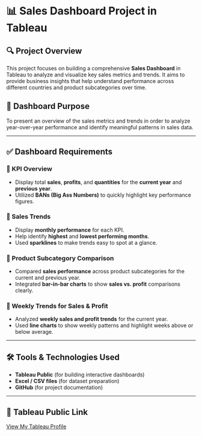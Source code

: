 # 📊 Sales Dashboard Project in Tableau

## 🔍 Project Overview

This project focuses on building a comprehensive **Sales Dashboard** in Tableau to analyze and visualize key sales metrics and trends. It aims to provide business insights that help understand performance across different countries and product subcategories over time.

## 🎯 Dashboard Purpose

To present an overview of the sales metrics and trends in order to analyze year-over-year performance and identify meaningful patterns in sales data.

---

## ✅ Dashboard Requirements

### 🔹 KPI Overview
- Display total **sales**, **profits**, and **quantities** for the **current year** and **previous year**.
- Utilized **BANs (Big Ass Numbers)** to quickly highlight key performance figures.

### 🔹 Sales Trends
- Display **monthly performance** for each KPI.
- Help identify **highest** and **lowest performing months**.
- Used **sparklines** to make trends easy to spot at a glance.

### 🔹 Product Subcategory Comparison
- Compared **sales performance** across product subcategories for the current and previous year.
- Integrated **bar-in-bar charts** to show **sales vs. profit** comparisons clearly.

### 🔹 Weekly Trends for Sales & Profit
- Analyzed **weekly sales and profit trends** for the current year.
- Used **line charts** to show weekly patterns and highlight weeks above or below average.

---

## 🛠️ Tools & Technologies Used

- **Tableau Public** (for building interactive dashboards)
- **Excel / CSV files** (for dataset preparation)
- **GitHub** (for project documentation)

---
## 🔗 Tableau Public Link
[View My Tableau Profile](https://public.tableau.com/app/profile/megan.lee.keaziah.williamson)





